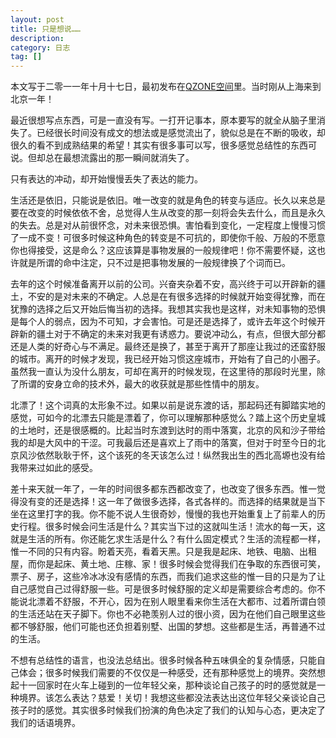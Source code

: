 ```yaml
---
layout: post
title: 只是想说……
description: 
category: 日志
tag: []
---
```


本文写于二零一一年十月十七日，最初发布在[QZONE空间](http://user.qzone.qq.com/289828650/2)里。当时刚从上海来到北京一年！


最近很想写点东西，可是一直没有写。一打开记事本，原本要写的就全从脑子里消失了。已经很长时间没有成文的想法或是感觉流出了，貌似总是在不断的吸收，却很久的看不到成熟结果的希望！其实有很多事可以写，很多感觉总结性的东西可说。但却总在最想流露出的那一瞬间就消失了。

只有表达的冲动，却开始慢慢丢失了表达的能力。

生活还是依旧，只能说是依旧。唯一改变的就是角色的转变与适应。长久以来总是要在改变的时候依依不舍，总觉得人生从改变的那一刻将会失去什么，而且是永久的失去。总是对从前很怀念，对未来很恐惧。害怕看到变化，一定程度上慢慢习惯了一成不变！可很多时候这种角色的转变是不可抗的，即使你千般、万般的不愿意你也得接受，这是命么？这应该算是事物发展的一般规律吧！你不需要怀疑，这也许就是所谓的命中注定，只不过是把事物发展的一般规律换了个词而已。

去年的这个时候准备离开以前的公司。兴奋夹杂着不安，高兴终于可以开辟新的疆土，不安的是对未来的不确定。人总是在有很多选择的时候就开始变得犹豫，而在犹豫的选择之后又开始后悔当初的选择。我想其实我也是这样，对未知事物的恐惧是每个人的弱点，因为不可知，才会害怕。可是还是选择了，或许去年这个时候开辟新的疆土对于不确定的未来对我更有诱惑力。要说冲动么，有点，但很大部分都还是人类的好奇心与不满足。最终还是换了，甚至于离开了那座让我过的还蛮舒服的城市。离开的时候才发现，我已经开始习惯这座城市，开始有了自己的小圈子。虽然我一直认为没什么朋友，可却在离开的时候发现，在这里待的那段时光里，除了所谓的安身立命的技术外，最大的收获就是那些性情中的朋友。

北漂了！这个词真的太形象不过。如果以前是说东渡的话，那起码还有脚踏实地的感觉，可如今的北漂去只能是漂着了，你可以理解那种感觉么？踏上这个历史皇城的土地时，还是很感概的。比起当时东渡到达时的雨中落寞，北京的风和沙子带给我的却是大风中的干涩。可我最后还是喜欢上了雨中的落寞，但对于时至今日的北京风沙依然耿耿于怀，这个该死的冬天该怎么过！纵然我出生的西北高塬也没有给我带来过如此的感受。

差十来天就一年了，一年的时间很多都东西都改变了，也改变了很多东西。惟一觉得没有变的还是选择！这一年了做很多选择，各式各样的。而选择的结果就是当下坐在这里打字的我。你不能不说人生很奇妙，慢慢的我也开始重复上了前辈人的历史行程。很多时候会问生活是什么？其实当下过的这就叫生活！流水的每一天，这就是生活的所有。你还能乞求生活是什么？有什么固定模式？生活的流程都一样，惟一不同的只有内容。盼着天亮，看着天黑。只是我是起床、地铁、电脑、出租屋，而你是起床、黄土地、庄稼、家！很多时候会觉得我们在争取的东西很可笑，票子、房子，这些冷冰冰没有感情的东西，而我们追求这些的惟一目的只是为了让自己感觉自己过得舒服一些。可是很多时候舒服的定义却是需要综合考虑的。你不能说北漂着不舒服，不开心，因为在别人眼里看来你生活在大都市、过着所谓白领的生活还站在天子脚下。你也不必艳羡别人过的很小资，因为在他们自己眼里这些都不够舒服，他们可能也还负担着别墅、出国的梦想。这些都是生活，再普通不过的生活。

不想有总结性的语言，也没法总结出。很多时候各种五味俱全的复杂情感，只能自己体会；很多时候我们需要的不仅仅是一种感受，还有那种感觉上的境界。突然想起十一回家时在火车上碰到的一位年轻父亲，那种谈论自己孩子的时的感觉就是一种境界。该怎么表达？慈爱！关切！我想这些都没法表达出这位年轻父亲谈论自己孩子时的感觉。其实很多时候我们扮演的角色决定了我们的认知与心态，更决定了我们的话语境界。
